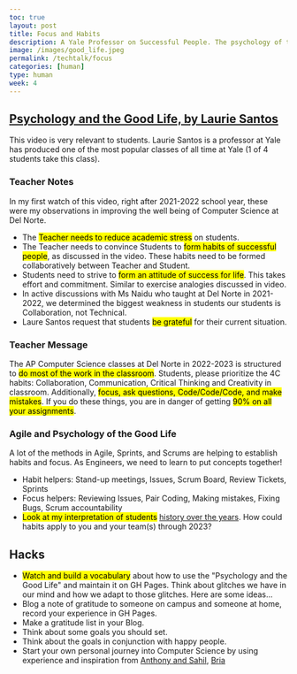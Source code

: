 ```yaml
---
toc: true
layout: post
title: Focus and Habits
description: A Yale Professor on Successful People. The psychology of the individual is often considered the key to success.  This is about analyzing those who are successful and applying those traits to ourself.
image: /images/good_life.jpeg
permalink: /techtalk/focus
categories: [human]
type: human
week: 4
---
```


## [Psychology and the Good Life, by Laurie Santos](https://www.youtube.com/watch?v=ZizdB0TgAVM)
This video is very relevant to students.  Laurie Santos is a professor at Yale has produced one of the most popular classes of all time at Yale (1 of 4 students take this class).  

### Teacher Notes
In my first watch of this video, right after 2021-2022 school year, these were my observations in improving the well being of Computer Science at Del Norte. 
- The <mark>Teacher needs to reduce academic stress</mark> on students.
- The Teacher needs to convince Students to <mark>form habits of successful people</mark>, as discussed in the video. These habits need to be formed collaboratively between Teacher and Student.
- Students need to strive to <mark>form an attitude of success for life</mark>.  This takes effort and commitment.  Similar to exercise analogies discussed in video.
- In active discussions with Ms Naidu who taught at Del Norte in 2021-2022, we determined the biggest weakness in students our students is Collaboration, not Technical.  
- Laure Santos request that students <mark>be grateful</mark> for their current situation.

### Teacher Message
The AP Computer Science classes at Del Norte in 2022-2023 is structured to <mark>do most of the work in the classroom</mark>.  Students, please prioritize the 4C habits: Collaboration, Communication, Critical Thinking and Creativity in classroom.  Additionally, <mark>focus, ask questions, Code/Code/Code, and make mistakes</mark>. If you do these things, you are in danger of getting <mark>90% on all your assignments</mark>.

### Agile and Psychology of the Good Life
A lot of the methods in Agile, Sprints, and Scrums are helping to establish habits and focus. As Engineers, we need to learn to put concepts together! 
- Habit helpers: Stand-up meetings, Issues, Scrum Board, Review Tickets, Sprints
- Focus helpers: Reviewing Issues, Pair Coding, Making mistakes, Fixing Bugs, Scrum accountability
- <mark>Look at my interpretation of students</mark> [history over the years]({{site.baseurl}}/collegeboard/history).  How could habits apply to you and your team(s) through 2023?

## Hacks
- <mark>Watch and build a vocabulary</mark> about how to use the "Psychology and the Good Life" and maintain it on GH Pages. Think about glitches we have in our mind and how we adapt to those glitches.  Here are some ideas...
- Blog a note of gratitude to someone on campus and someone at home, record your experience in GH Pages.
- Make a gratitude list in your Blog.
- Think about some goals you should set.
- Think about the goals in conjunction with happy people.
- Start your own personal journey into Computer Science by using experience and inspiration from [Anthony and Sahil]({{site.baseurl}}/collegeboard/anthony-and-sahil), 
[Bria]({{site.baseurl}}/collegeboard/bria)
